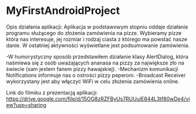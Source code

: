 # MyFirstAndroidProject
Opis działania aplikacji:
Aplikacja w podstawowym stopniu oddaje działanie programu służącego do złożenia zamówienia na pizze. 
Wybieramy pizze która nas interesuje, jej rozmiar i rodzaj ciasta z którego ma powstać nasze danie. W ostatniej aktywności wyświetlane jest podsumowanie zamówienia.

-W humorystyczny sposób przedstawiłem działanie klasy AlertDialog, która naśmiewa się z osób uważających ananasa na pizzy za największe zło na świecie (sam jestem fanem pizzy hawajskiej).
-Mechanizm komunikacji Notifications informuje nas o ostrości pizzy peperoni.
-Broadcast Receiver wykorzystany jest aby włączyć WiFi w celu złożenia zamówienia online.

Link do filmiku z prezentacją aplikacji:
https://drive.google.com/file/d/15OG8zRZFByUs7RUUuiE844L3tf80wDe4/view?usp=sharing

